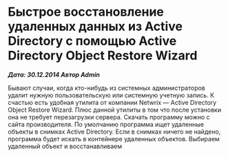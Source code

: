 # Быстрое восстановление удаленных данных из Active Directory с помощью Active Directory Object Restore Wizard                	  
***Дата: 30.12.2014 Автор Admin***

Бывают случаи, когда кто-нибудь из системных администраторов удалит нужную пользовательскую или системную учетную запись.
К счастью есть удобная утилита от компании Netwrix &#8212; Active Directory Object Restore Wizard.
Плюс данной утилиты в том что после установки она не требует перезагрузки сервера.
Скачать программу можно с сайта производителя.
По умолчанию программа ищет удаленные объекты в снимках Active Directory.
Если в снимках ничего не найдено, программа будет искать в контейнере удаленных объектов.
Выбираем удаленный объект и восстанавливаем
